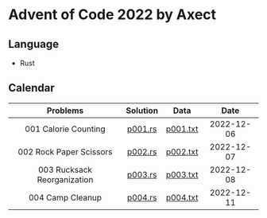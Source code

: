 # Advent of Code 2022 by Axect

## Language

* Rust

## Calendar

Problems | Solution | Data | Date
:------: | :------: | :--: | :---:
001 Calorie Counting | [p001.rs](./src/problems/p001.rs) | [p001.txt](./input/p001.txt) | 2022-12-06
002 Rock Paper Scissors | [p002.rs](./src/problems/p002.rs) | [p002.txt](./input/p002.txt) | 2022-12-07
003 Rucksack Reorganization | [p003.rs](./src/problems/p003.rs) | [p003.txt](./input/p003.txt) | 2022-12-08
004 Camp Cleanup | [p004.rs](./src/problems/p004.rs) | [p004.txt](./input/p004.txt) | 2022-12-11
